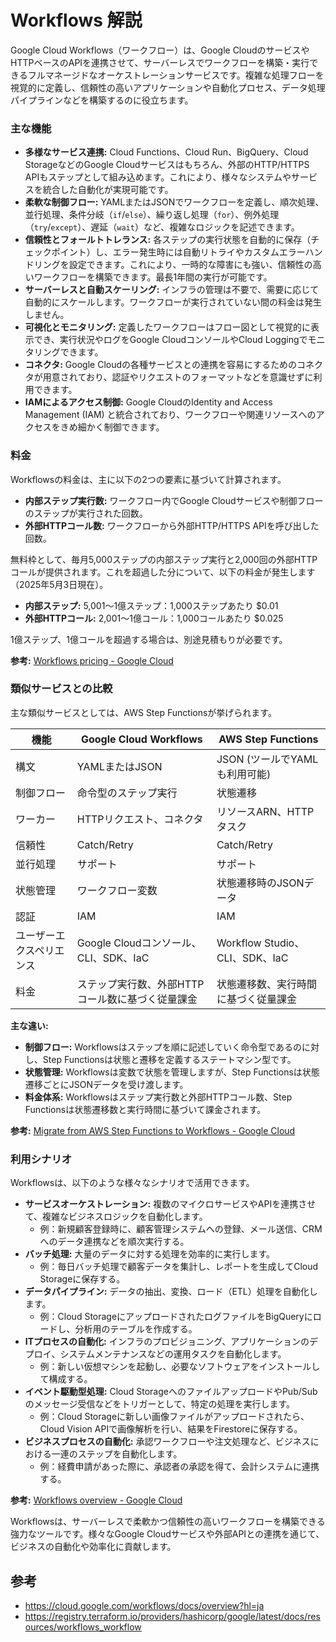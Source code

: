# Workflows 解説

Google Cloud Workflows（ワークフロー）は、Google CloudのサービスやHTTPベースのAPIを連携させて、サーバーレスでワークフローを構築・実行できるフルマネージドなオーケストレーションサービスです。複雑な処理フローを視覚的に定義し、信頼性の高いアプリケーションや自動化プロセス、データ処理パイプラインなどを構築するのに役立ちます。

### 主な機能

* **多様なサービス連携:** Cloud Functions、Cloud Run、BigQuery、Cloud StorageなどのGoogle Cloudサービスはもちろん、外部のHTTP/HTTPS APIもステップとして組み込めます。これにより、様々なシステムやサービスを統合した自動化が実現可能です。
* **柔軟な制御フロー:** YAMLまたはJSONでワークフローを定義し、順次処理、並行処理、条件分岐（`if`/`else`）、繰り返し処理（`for`）、例外処理（`try`/`except`）、遅延（`wait`）など、複雑なロジックを記述できます。
* **信頼性とフォールトトレランス:** 各ステップの実行状態を自動的に保存（チェックポイント）し、エラー発生時には自動リトライやカスタムエラーハンドリングを設定できます。これにより、一時的な障害にも強い、信頼性の高いワークフローを構築できます。最長1年間の実行が可能です。
* **サーバーレスと自動スケーリング:** インフラの管理は不要で、需要に応じて自動的にスケールします。ワークフローが実行されていない間の料金は発生しません。
* **可視化とモニタリング:** 定義したワークフローはフロー図として視覚的に表示でき、実行状況やログをGoogle CloudコンソールやCloud Loggingでモニタリングできます。
* **コネクタ:** Google Cloudの各種サービスとの連携を容易にするためのコネクタが用意されており、認証やリクエストのフォーマットなどを意識せずに利用できます。
* **IAMによるアクセス制御:** Google CloudのIdentity and Access Management (IAM) と統合されており、ワークフローや関連リソースへのアクセスをきめ細かく制御できます。

### 料金

Workflowsの料金は、主に以下の2つの要素に基づいて計算されます。

* **内部ステップ実行数:** ワークフロー内でGoogle Cloudサービスや制御フローのステップが実行された回数。
* **外部HTTPコール数:** ワークフローから外部HTTP/HTTPS APIを呼び出した回数。

無料枠として、毎月5,000ステップの内部ステップ実行と2,000回の外部HTTPコールが提供されます。これを超過した分について、以下の料金が発生します（2025年5月3日現在）。

* **内部ステップ:** 5,001～1億ステップ：1,000ステップあたり $0.01
* **外部HTTPコール:** 2,001～1億コール：1,000コールあたり $0.025

1億ステップ、1億コールを超過する場合は、別途見積もりが必要です。

**参考:** [Workflows pricing - Google Cloud](https://cloud.google.com/workflows/pricing?hl=ja)

### 類似サービスとの比較

主な類似サービスとしては、AWS Step Functionsが挙げられます。

| 機能             | Google Cloud Workflows                                 | AWS Step Functions                                     |
| ---------------- | ------------------------------------------------------ | ------------------------------------------------------ |
| 構文             | YAMLまたはJSON                                         | JSON (ツールでYAMLも利用可能)                           |
| 制御フロー       | 命令型のステップ実行                                   | 状態遷移                                               |
| ワーカー         | HTTPリクエスト、コネクタ                               | リソースARN、HTTPタスク                               |
| 信頼性           | Catch/Retry                                            | Catch/Retry                                            |
| 並行処理         | サポート                                               | サポート                                               |
| 状態管理         | ワークフロー変数                                       | 状態遷移時のJSONデータ                                 |
| 認証             | IAM                                                    | IAM                                                    |
| ユーザーエクスペリエンス | Google Cloudコンソール、CLI、SDK、IaC                 | Workflow Studio、CLI、SDK、IaC                         |
| 料金             | ステップ実行数、外部HTTPコール数に基づく従量課金       | 状態遷移数、実行時間に基づく従量課金                   |

**主な違い:**

* **制御フロー:** Workflowsはステップを順に記述していく命令型であるのに対し、Step Functionsは状態と遷移を定義するステートマシン型です。
* **状態管理:** Workflowsは変数で状態を管理しますが、Step Functionsは状態遷移ごとにJSONデータを受け渡します。
* **料金体系:** Workflowsはステップ実行数と外部HTTPコール数、Step Functionsは状態遷移数と実行時間に基づいて課金されます。

**参考:** [Migrate from AWS Step Functions to Workflows - Google Cloud](https://cloud.google.com/workflows/docs/migrate-from-step-functions?hl=ja)

### 利用シナリオ

Workflowsは、以下のような様々なシナリオで活用できます。

* **サービスオーケストレーション:** 複数のマイクロサービスやAPIを連携させて、複雑なビジネスロジックを自動化します。
    * 例：新規顧客登録時に、顧客管理システムへの登録、メール送信、CRMへのデータ連携などを順次実行する。
* **バッチ処理:** 大量のデータに対する処理を効率的に実行します。
    * 例：毎日バッチ処理で顧客データを集計し、レポートを生成してCloud Storageに保存する。
* **データパイプライン:** データの抽出、変換、ロード（ETL）処理を自動化します。
    * 例：Cloud StorageにアップロードされたログファイルをBigQueryにロードし、分析用のテーブルを作成する。
* **ITプロセスの自動化:** インフラのプロビジョニング、アプリケーションのデプロイ、システムメンテナンスなどの運用タスクを自動化します。
    * 例：新しい仮想マシンを起動し、必要なソフトウェアをインストールして構成する。
* **イベント駆動型処理:** Cloud StorageへのファイルアップロードやPub/Subのメッセージ受信などをトリガーとして、特定の処理を実行します。
    * 例：Cloud Storageに新しい画像ファイルがアップロードされたら、Cloud Vision APIで画像解析を行い、結果をFirestoreに保存する。
* **ビジネスプロセスの自動化:** 承認ワークフローや注文処理など、ビジネスにおける一連のステップを自動化します。
    * 例：経費申請があった際に、承認者の承認を得て、会計システムに連携する。

**参考:** [Workflows overview - Google Cloud](https://cloud.google.com/workflows/docs/overview?hl=ja)

Workflowsは、サーバーレスで柔軟かつ信頼性の高いワークフローを構築できる強力なツールです。様々なGoogle Cloudサービスや外部APIとの連携を通じて、ビジネスの自動化や効率化に貢献します。

## 参考

- https://cloud.google.com/workflows/docs/overview?hl=ja
- https://registry.terraform.io/providers/hashicorp/google/latest/docs/resources/workflows_workflow
